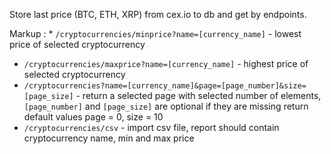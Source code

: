 Store last price (BTC, ETH, XRP) from cex.io to db and get by endpoints.

Markup : * ```/cryptocurrencies/minprice?name=[currency_name]``` - lowest price of selected cryptocurrency
* ```/cryptocurrencies/maxprice?name=[currency_name]``` - highest price of selected cryptocurrency
* ```/cryptocurrencies?name=[currency_name]&page=[page_number]&size=[page_size]``` - return a selected page with selected number of elements, ```[page_number]``` and ```[page_size]``` are optional if they are missing return default values page = 0, size = 10
* ```/cryptocurrencies/csv``` - import csv file, report should contain cryptocurrency name, min and max price
